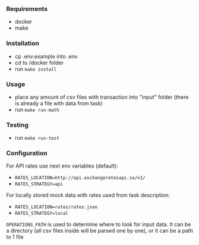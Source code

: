 ### Requirements
 - docker
 - make

### Installation
 - cp .env.example into .env
 - cd to /docker folder
 - run `make install`

### Usage
 - place any amount of csv files with transaction into "input" folder (there is already a file with data from task)
 - run `make run-math`

### Testing
 - run `make run-test`

### Configuration
For API rates use next env variables (default):
 - `RATES_LOCATION=http://api.exchangeratesapi.io/v1/`
 - `RATES_STRATEGY=api`

For locally stored mock data with rates used from task description:
 - `RATES_LOCATION=rates/rates.json`
 - `RATES_STRATEGY=local`

`OPERATIONS_PATH` is used to determine where to look for input data. It can be a directory (all csv files inside will be parsed one by one), or it can be a path to 1 file